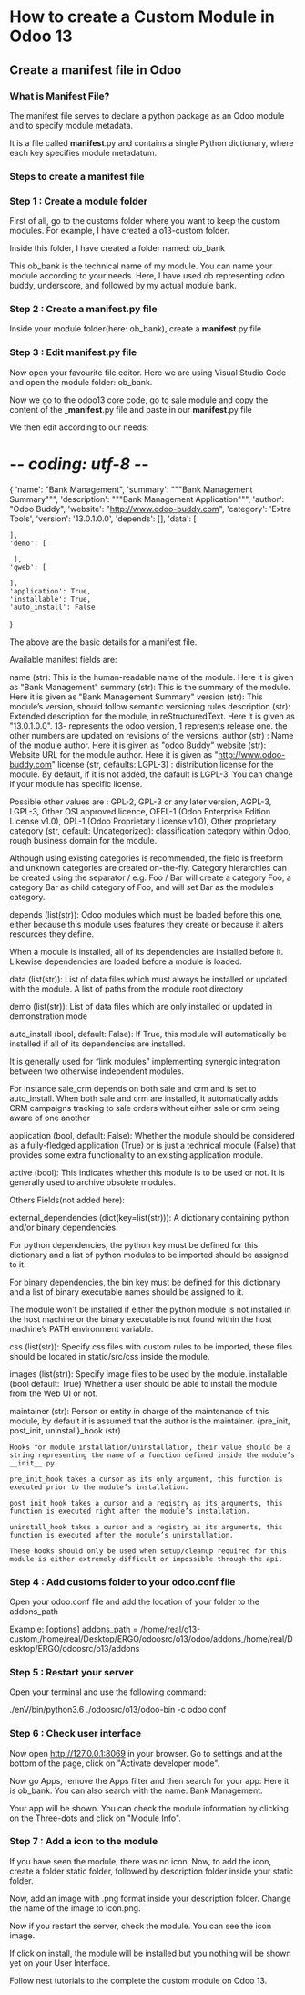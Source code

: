 # How to create a Custom Module in Odoo 13

## Create a __manifest__ file in Odoo

### What is Manifest File?

The manifest file serves to declare a python package as an Odoo module and to specify module metadata.

It is a file called __manifest__.py and contains a single Python dictionary, where each key specifies module metadatum.


### Steps to create a manifest file

### Step 1 : Create a module folder

First of all, go to the customs folder where you want to keep the custom modules.
For example, I have created a o13-custom folder. 

Inside this folder, I have created a folder named: ob_bank

This ob_bank is the technical name of my module. You can name your module according to your needs. Here, I have used ob representing odoo buddy, underscore, and followed by my actual module bank.


### Step 2 : Create a __manifest__.py file

Inside your module folder(here: ob_bank), create a __manifest__.py file

### Step 3 : Edit __manifest__.py file

Now open your favourite file editor. Here we are using Visual Studio Code and open the module folder: ob_bank. 

Now we go to the odoo13 core code, go to sale module and copy the content of the ___manifest__.py file and paste in our __manifest__.py file

We then edit according to our needs:

# -*- coding: utf-8 -*-
{
    'name': "Bank Management",
    'summary': """Bank Management Summary""",
    'description': """Bank Management Application""",
    'author': "Odoo Buddy",
    'website': "http://www.odoo-buddy.com",
    'category': 'Extra Tools',
    'version': '13.0.1.0.0',
    'depends': [],
    'data': [ 

    ],
    'demo': [

     ],
    'qweb': [ 

    ],
    'application': True,
    'installable': True,
    'auto_install': False
}

The above are the basic details for a manifest file.

Available manifest fields are:

name (str):  This is the human-readable name of the module. Here it is given as "Bank Management"
summary (str): This is the summary of the module. Here it is given as "Bank Management Summary"
version (str): This module’s version, should follow semantic versioning rules
description (str): Extended description for the module, in reStructuredText.
Here it is given as "13.0.1.0.0". 13- represents the odoo version, 1 represents release one. the other numbers are updated on revisions of the versions.
author (str) : Name of the module author. Here it is given as "odoo Buddy"
website (str): Website URL for the module author. Here it is given as "http://www.odoo-buddy.com"
license (str, defaults: LGPL-3) : distribution license for the module. 
By default, if it is not added, the dafault is LGPL-3. You can change if your module has specific license.

Possible other values are : GPL-2, GPL-3 or any later version, AGPL-3, LGPL-3, Other OSI approved licence, OEEL-1 (Odoo Enterprise Edition License v1.0), OPL-1 (Odoo Proprietary License v1.0), Other proprietary
category (str, default: Uncategorized): classification category within Odoo, rough business domain for the module.

Although using existing categories is recommended, the field is freeform and unknown categories are created on-the-fly. Category hierarchies can be created using the separator / e.g. Foo / Bar will create a category Foo, a category Bar as child category of Foo, and will set Bar as the module’s category.

depends (list(str)): Odoo modules which must be loaded before this one, either because this module uses features they create or because it alters resources they define.

When a module is installed, all of its dependencies are installed before it. Likewise dependencies are loaded before a module is loaded.

data (list(str)): List of data files which must always be installed or updated with the module. A list of paths from the module root directory

demo (list(str)): List of data files which are only installed or updated in demonstration mode

auto_install (bool, default: False): If True, this module will automatically be installed if all of its dependencies are installed.

It is generally used for “link modules” implementing synergic integration between two otherwise independent modules.

For instance sale_crm depends on both sale and crm and is set to auto_install. When both sale and crm are installed, it automatically adds CRM campaigns tracking to sale orders without either sale or crm being aware of one another

application (bool, default: False): Whether the module should be considered as a fully-fledged application (True) or is just a technical module (False) that provides some extra functionality to an existing application module.

active (bool): This indicates whether this module is to be used or not. It is generally used to archive obsolete modules.

Others Fields(not added here):

external_dependencies (dict(key=list(str))): A dictionary containing python and/or binary dependencies.

For python dependencies, the python key must be defined for this dictionary and a list of python modules to be imported should be assigned to it.

For binary dependencies, the bin key must be defined for this dictionary and a list of binary executable names should be assigned to it.

The module won’t be installed if either the python module is not installed in the host machine or the binary executable is not found within the host machine’s PATH environment variable.

css (list(str)): Specify css files with custom rules to be imported, these files should be located in static/src/css inside the module.

images (list(str)): Specify image files to be used by the module.
installable (bool default: True)
Whether a user should be able to install the module from the Web UI or not.

maintainer (str): Person or entity in charge of the maintenance of this module, by default it is assumed that the author is the maintainer.
{pre_init, post_init, uninstall}_hook (str)

    Hooks for module installation/uninstallation, their value should be a string representing the name of a function defined inside the module’s __init__.py.

    pre_init_hook takes a cursor as its only argument, this function is executed prior to the module’s installation.

    post_init_hook takes a cursor and a registry as its arguments, this function is executed right after the module’s installation.

    uninstall_hook takes a cursor and a registry as its arguments, this function is executed after the module’s uninstallation.

    These hooks should only be used when setup/cleanup required for this module is either extremely difficult or impossible through the api.


### Step 4 : Add customs folder to your odoo.conf file

Open your odoo.conf file and add the location of your folder to the addons_path

Example:
[options]
addons_path = /home/real/o13-custom,/home/real/Desktop/ERGO/odoosrc/o13/odoo/addons,/home/real/Desktop/ERGO/odoosrc/o13/addons

### Step 5 : Restart your server

Open your terminal and use the following command:

./enV/bin/python3.6 ./odoosrc/o13/odoo-bin -c odoo.conf

### Step 6 : Check user interface

Now open http://127.0.0.1:8069 in your browser. Go to settings and at the bottom of the page, click on "Activate developer mode".

Now go Apps, remove the Apps filter and then search for your app:
Here it is ob_bank. You can also search with the name: Bank Management.

Your app will be shown. You can check the module information by clicking on the Three-dots and click on "Module Info".




### Step 7 : Add a icon to the module

If you have seen the module, there was no icon. Now, to add the icon, create a folder static folder, followed by description folder inside your static folder.

Now, add an image with .png format inside your description folder. Change the name of the image to icon.png.

Now if you restart the server, check the module. You can see the icon image.



If click on install, the module will be installed but you nothing will be shown yet on your User Interface.

Follow nest tutorials to the complete the custom module on Odoo 13.
